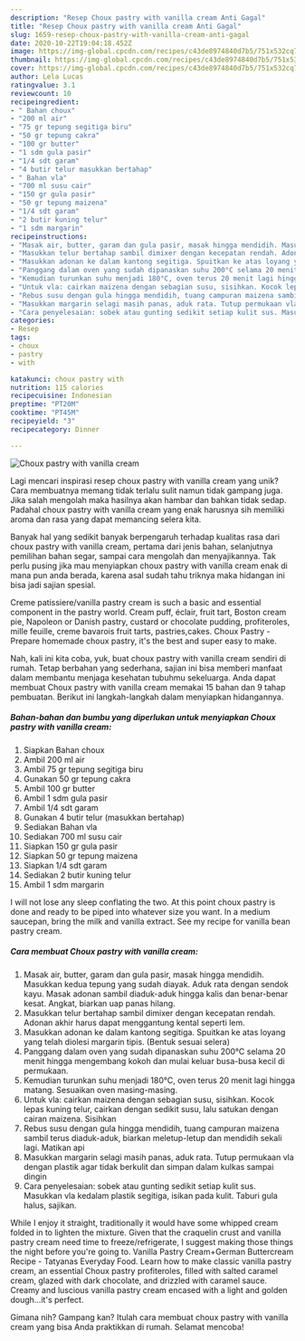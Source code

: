 ```yaml
---
description: "Resep Choux pastry with vanilla cream Anti Gagal"
title: "Resep Choux pastry with vanilla cream Anti Gagal"
slug: 1659-resep-choux-pastry-with-vanilla-cream-anti-gagal
date: 2020-10-22T19:04:18.452Z
image: https://img-global.cpcdn.com/recipes/c43de8974840d7b5/751x532cq70/choux-pastry-with-vanilla-cream-foto-resep-utama.jpg
thumbnail: https://img-global.cpcdn.com/recipes/c43de8974840d7b5/751x532cq70/choux-pastry-with-vanilla-cream-foto-resep-utama.jpg
cover: https://img-global.cpcdn.com/recipes/c43de8974840d7b5/751x532cq70/choux-pastry-with-vanilla-cream-foto-resep-utama.jpg
author: Lela Lucas
ratingvalue: 3.1
reviewcount: 10
recipeingredient:
- " Bahan choux"
- "200 ml air"
- "75 gr tepung segitiga biru"
- "50 gr tepung cakra"
- "100 gr butter"
- "1 sdm gula pasir"
- "1/4 sdt garam"
- "4 butir telur masukkan bertahap"
- " Bahan vla"
- "700 ml susu cair"
- "150 gr gula pasir"
- "50 gr tepung maizena"
- "1/4 sdt garam"
- "2 butir kuning telur"
- "1 sdm margarin"
recipeinstructions:
- "Masak air, butter, garam dan gula pasir, masak hingga mendidih. Masukkan kedua tepung yang sudah diayak. Aduk rata dengan sendok kayu. Masak adonan sambil diaduk-aduk hingga kalis dan benar-benar kesat. Angkat, biarkan uap panas hilang."
- "Masukkan telur bertahap sambil dimixer dengan kecepatan rendah. Adonan akhir harus dapat menggantung kental seperti lem."
- "Masukkan adonan ke dalam kantong segitiga. Spuitkan ke atas loyang yang telah diolesi margarin tipis. (Bentuk sesuai selera)"
- "Panggang dalam oven yang sudah dipanaskan suhu 200°C selama 20 menit hingga mengembang kokoh dan mulai keluar busa-busa kecil di permukaan."
- "Kemudian turunkan suhu menjadi 180°C, oven terus 20 menit lagi hingga matang. Sesuaikan oven masing-masing."
- "Untuk vla: cairkan maizena dengan sebagian susu, sisihkan. Kocok lepas kuning telur, cairkan dengan sedikit susu, lalu satukan dengan cairan maizena. Sisihkan"
- "Rebus susu dengan gula hingga mendidih, tuang campuran maizena sambil terus diaduk-aduk, biarkan meletup-letup dan mendidih sekali lagi. Matikan api"
- "Masukkan margarin selagi masih panas, aduk rata. Tutup permukaan vla dengan plastik agar tidak berkulit dan simpan dalam kulkas sampai dingin"
- "Cara penyelesaian: sobek atau gunting sedikit setiap kulit sus. Masukkan vla kedalam plastik segitiga, isikan pada kulit. Taburi gula halus, sajikan."
categories:
- Resep
tags:
- choux
- pastry
- with

katakunci: choux pastry with 
nutrition: 115 calories
recipecuisine: Indonesian
preptime: "PT20M"
cooktime: "PT45M"
recipeyield: "3"
recipecategory: Dinner

---
```



![Choux pastry with vanilla cream](https://img-global.cpcdn.com/recipes/c43de8974840d7b5/751x532cq70/choux-pastry-with-vanilla-cream-foto-resep-utama.jpg)

Lagi mencari inspirasi resep choux pastry with vanilla cream yang unik? Cara membuatnya memang tidak terlalu sulit namun tidak gampang juga. Jika salah mengolah maka hasilnya akan hambar dan bahkan tidak sedap. Padahal choux pastry with vanilla cream yang enak harusnya sih memiliki aroma dan rasa yang dapat memancing selera kita.

Banyak hal yang sedikit banyak berpengaruh terhadap kualitas rasa dari choux pastry with vanilla cream, pertama dari jenis bahan, selanjutnya pemilihan bahan segar, sampai cara mengolah dan menyajikannya. Tak perlu pusing jika mau menyiapkan choux pastry with vanilla cream enak di mana pun anda berada, karena asal sudah tahu triknya maka hidangan ini bisa jadi sajian spesial.

Creme patissiere/vanilla pastry cream is such a basic and essential component in the pastry world. Cream puff, éclair, fruit tart, Boston cream pie, Napoleon or Danish pastry, custard or chocolate pudding, profiteroles, mille feuille, creme bavarois fruit tarts, pastries,cakes. Choux Pastry - Prepare homemade choux pastry, it&#39;s the best and super easy to make.


Nah, kali ini kita coba, yuk, buat choux pastry with vanilla cream sendiri di rumah. Tetap berbahan yang sederhana, sajian ini bisa memberi manfaat dalam membantu menjaga kesehatan tubuhmu sekeluarga. Anda dapat membuat Choux pastry with vanilla cream memakai 15 bahan dan 9 tahap pembuatan. Berikut ini langkah-langkah dalam menyiapkan hidangannya.

<!--inarticleads1-->

##### Bahan-bahan dan bumbu yang diperlukan untuk menyiapkan Choux pastry with vanilla cream:

1. Siapkan  Bahan choux
1. Ambil 200 ml air
1. Ambil 75 gr tepung segitiga biru
1. Gunakan 50 gr tepung cakra
1. Ambil 100 gr butter
1. Ambil 1 sdm gula pasir
1. Ambil 1/4 sdt garam
1. Gunakan 4 butir telur (masukkan bertahap)
1. Sediakan  Bahan vla
1. Sediakan 700 ml susu cair
1. Siapkan 150 gr gula pasir
1. Siapkan 50 gr tepung maizena
1. Siapkan 1/4 sdt garam
1. Sediakan 2 butir kuning telur
1. Ambil 1 sdm margarin


I will not lose any sleep conflating the two. At this point choux pastry is done and ready to be piped into whatever size you want. In a medium saucepan, bring the milk and vanilla extract. See my recipe for vanilla bean pastry cream. 

<!--inarticleads2-->

##### Cara membuat Choux pastry with vanilla cream:

1. Masak air, butter, garam dan gula pasir, masak hingga mendidih. Masukkan kedua tepung yang sudah diayak. Aduk rata dengan sendok kayu. Masak adonan sambil diaduk-aduk hingga kalis dan benar-benar kesat. Angkat, biarkan uap panas hilang.
1. Masukkan telur bertahap sambil dimixer dengan kecepatan rendah. Adonan akhir harus dapat menggantung kental seperti lem.
1. Masukkan adonan ke dalam kantong segitiga. Spuitkan ke atas loyang yang telah diolesi margarin tipis. (Bentuk sesuai selera)
1. Panggang dalam oven yang sudah dipanaskan suhu 200°C selama 20 menit hingga mengembang kokoh dan mulai keluar busa-busa kecil di permukaan.
1. Kemudian turunkan suhu menjadi 180°C, oven terus 20 menit lagi hingga matang. Sesuaikan oven masing-masing.
1. Untuk vla: cairkan maizena dengan sebagian susu, sisihkan. Kocok lepas kuning telur, cairkan dengan sedikit susu, lalu satukan dengan cairan maizena. Sisihkan
1. Rebus susu dengan gula hingga mendidih, tuang campuran maizena sambil terus diaduk-aduk, biarkan meletup-letup dan mendidih sekali lagi. Matikan api
1. Masukkan margarin selagi masih panas, aduk rata. Tutup permukaan vla dengan plastik agar tidak berkulit dan simpan dalam kulkas sampai dingin
1. Cara penyelesaian: sobek atau gunting sedikit setiap kulit sus. Masukkan vla kedalam plastik segitiga, isikan pada kulit. Taburi gula halus, sajikan.


While I enjoy it straight, traditionally it would have some whipped cream folded in to lighten the mixture. Given that the craquelin crust and vanilla pastry cream need time to freeze/refrigerate, I suggest making those things the night before you&#39;re going to. Vanilla Pastry Cream+German Buttercream Recipe - Tatyanas Everyday Food. Learn how to make classic vanilla pastry cream, an essential Choux pastry profiteroles, filled with salted caramel cream, glazed with dark chocolate, and drizzled with caramel sauce. Creamy and luscious vanilla pastry cream encased with a light and golden dough…it&#39;s perfect. 

Gimana nih? Gampang kan? Itulah cara membuat choux pastry with vanilla cream yang bisa Anda praktikkan di rumah. Selamat mencoba!
